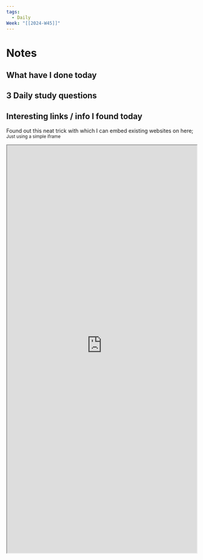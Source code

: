 ```yaml
---
tags:
  - Daily
Week: "[[2024-W45]]"
---
```


# Notes

## What have I done today

## 3 Daily study questions

## Interesting links / info I found today

Found out this neat trick with which I can embed existing websites on here;
<sub>Just using a simple iframe</sub>

<iframe src="https://portfolio-marcin.netlify.app" width="100%" height="1080px"></iframe>
